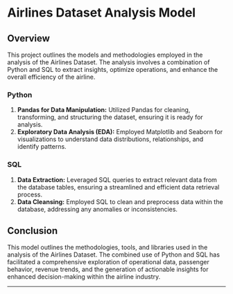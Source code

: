 # Airlines Dataset Analysis Model

## Overview
This project outlines the models and methodologies employed in the analysis of the Airlines Dataset. The analysis involves a combination of Python and SQL to extract insights, optimize operations, and enhance the overall efficiency of the airline.

### Python
1. **Pandas for Data Manipulation:** Utilized Pandas for cleaning, transforming, and structuring the dataset, ensuring it is ready for analysis.
2. **Exploratory Data Analysis (EDA):** Employed Matplotlib and Seaborn for visualizations to understand data distributions, relationships, and identify patterns.

### SQL
1. **Data Extraction:** Leveraged SQL queries to extract relevant data from the database tables, ensuring a streamlined and efficient data retrieval process.
2. **Data Cleansing:** Employed SQL to clean and preprocess data within the database, addressing any anomalies or inconsistencies.

## Conclusion
This model outlines the methodologies, tools, and libraries used in the analysis of the Airlines Dataset. The combined use of Python and SQL has facilitated a comprehensive exploration of operational data, passenger behavior, revenue trends, and the generation of actionable insights for enhanced decision-making within the airline industry.

---
